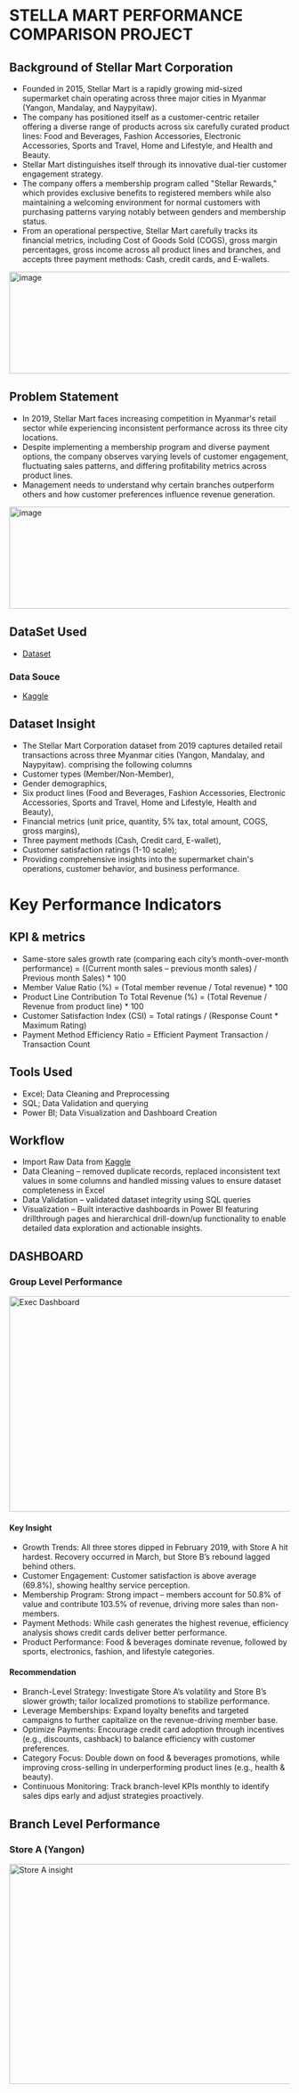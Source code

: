 # STELLA MART PERFORMANCE COMPARISON PROJECT

## Background of Stellar Mart Corporation
- Founded in 2015, Stellar Mart is a rapidly growing mid-sized supermarket chain operating across three major cities in Myanmar (Yangon, Mandalay, and Naypyitaw). 
- The company has positioned itself as a customer-centric retailer offering a diverse range of products across six carefully curated product lines: Food and Beverages, Fashion Accessories, Electronic Accessories, Sports and Travel, Home and Lifestyle, and Health and Beauty.
- Stellar Mart distinguishes itself through its innovative dual-tier customer engagement strategy. 
- The company offers a membership program called "Stellar Rewards," which provides exclusive benefits to registered members while also maintaining a welcoming environment for normal customers with purchasing patterns varying notably between genders and membership status. 
- From an operational perspective, Stellar Mart carefully tracks its financial metrics, including Cost of Goods Sold (COGS), gross margin percentages, gross income across all product lines and branches, and accepts three payment methods: Cash, credit cards, and E-wallets. 
<img width="11059" height="183" alt="image" src="https://github.com/user-attachments/assets/1d589b7d-8516-44de-93f0-1e09e13429f4" />

## Problem Statement 
- In 2019, Stellar Mart faces increasing competition in Myanmar's retail sector while experiencing inconsistent performance across its three city locations.
- Despite implementing a membership program and diverse payment options, the company observes varying levels of customer engagement, fluctuating sales patterns, and differing profitability metrics across product lines.
- Management needs to understand why certain branches outperform others and how customer preferences influence revenue generation.
<img width="8782" height="183" alt="image" src="https://github.com/user-attachments/assets/33897035-93fa-426d-a71d-9e1f7ea04607" />

## DataSet Used
- <a href="https://github.com/Awonfor/STELLA-MART-PROJECT/blob/main/Stellar%20Mart%20Corporation.csv">Dataset</a>
### Data Souce 
- <a href="https://www.kaggle.com/datasets">Kaggle</a>

## Dataset Insight
- The Stellar Mart Corporation dataset from 2019 captures detailed retail transactions across three Myanmar cities (Yangon, Mandalay, and Naypyitaw). comprising the following columns
-   Customer types (Member/Non-Member),
-   Gender demographics,
-   Six product lines (Food and Beverages, Fashion Accessories, Electronic Accessories, Sports and Travel, Home and Lifestyle, Health and Beauty),
-   Financial metrics (unit price, quantity, 5% tax, total amount, COGS, gross margins),
-   Three payment methods (Cash, Credit card, E-wallet),
-   Customer satisfaction ratings (1-10 scale);
- Providing comprehensive insights into the supermarket chain's operations, customer behavior, and business performance.

# Key Performance Indicators
  ## KPI & metrics

- Same-store sales growth rate (comparing each city’s month-over-month performance) =
      ((Current month sales – previous month sales) / Previous month Sales) * 100
-  Member Value Ratio (%) =
      (Total member revenue / Total revenue) * 100
-  Product Line Contribution To Total Revenue (%) =
      (Total Revenue / Revenue from product line) * 100
-  Customer Satisfaction Index (CSI) =
      Total ratings / (Response Count * Maximum Rating)
-  Payment Method Efficiency Ratio =
      Efficient Payment Transaction / Transaction Count

## Tools Used
- Excel; Data Cleaning and Preprocessing
- SQL; Data Validation and querying
- Power BI; Data Visualization and Dashboard Creation

## Workflow
- Import Raw Data from <a href="https://www.kaggle.com/datasets">Kaggle</a>
- Data Cleaning – removed duplicate records, replaced inconsistent text values in some columns and handled missing values to ensure dataset completeness in Excel
- Data Validation – validated dataset integrity using SQL queries
- Visualization – Built interactive dashboards in Power BI featuring drillthrough pages and hierarchical drill-down/up functionality to enable detailed data exploration and actionable insights.

## DASHBOARD 
  ### Group Level Performance 
<img width="685" height="387" alt="Exec Dashboard" src="https://github.com/user-attachments/assets/4c014b76-c0dc-4814-aee7-3ec59c17b64c" />

  #### Key Insight 
-  Growth Trends: All three stores dipped in February 2019, with Store A hit hardest. Recovery occurred in March, but Store B’s rebound lagged behind others.
-  Customer Engagement: Customer satisfaction is above average (69.8%), showing healthy service perception.
-  Membership Program: Strong impact – members account for 50.8% of value and contribute 103.5% of revenue, driving more sales than non-members.
-  Payment Methods: While cash generates the highest revenue, efficiency analysis shows credit cards deliver better performance.
-  Product Performance: Food & beverages dominate revenue, followed by sports, electronics, fashion, and lifestyle categories.

#### Recommendation
-  Branch-Level Strategy: Investigate Store A’s volatility and Store B’s slower growth; tailor localized promotions to stabilize performance.
-  Leverage Memberships: Expand loyalty benefits and targeted campaigns to further capitalize on the revenue-driving member base.
-  Optimize Payments: Encourage credit card adoption through incentives (e.g., discounts, cashback) to balance efficiency with customer preferences.
-  Category Focus: Double down on food & beverages promotions, while improving cross-selling in underperforming product lines (e.g., health & beauty).
-  Continuous Monitoring: Track branch-level KPIs monthly to identify sales dips early and adjust strategies proactively.

## Branch Level Performance 
  ### Store A (Yangon)
<img width="702" height="395" alt="Store A insight" src="https://github.com/user-attachments/assets/083f7183-f9ff-4513-8265-4eac3b9e76df" />
        


















